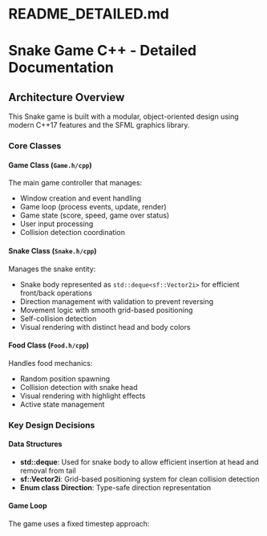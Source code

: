 # README_DETAILED.md

# Snake Game C++ - Detailed Documentation

## Architecture Overview

This Snake game is built with a modular, object-oriented design using modern C++17 features and the SFML graphics library.

### Core Classes

#### Game Class (`Game.h/cpp`)
The main game controller that manages:
- Window creation and event handling
- Game loop (process events, update, render)
- Game state (score, speed, game over status)
- User input processing
- Collision detection coordination

#### Snake Class (`Snake.h/cpp`)
Manages the snake entity:
- Snake body represented as `std::deque<sf::Vector2i>` for efficient front/back operations
- Direction management with validation to prevent reversing
- Movement logic with smooth grid-based positioning
- Self-collision detection
- Visual rendering with distinct head and body colors

#### Food Class (`Food.h/cpp`)
Handles food mechanics:
- Random position spawning
- Collision detection with snake head
- Visual rendering with highlight effects
- Active state management

### Key Design Decisions

#### Data Structures
- **std::deque**: Used for snake body to allow efficient insertion at head and removal from tail
- **sf::Vector2i**: Grid-based positioning system for clean collision detection
- **Enum class Direction**: Type-safe direction representation

#### Game Loop
The game uses a fixed timestep approach: